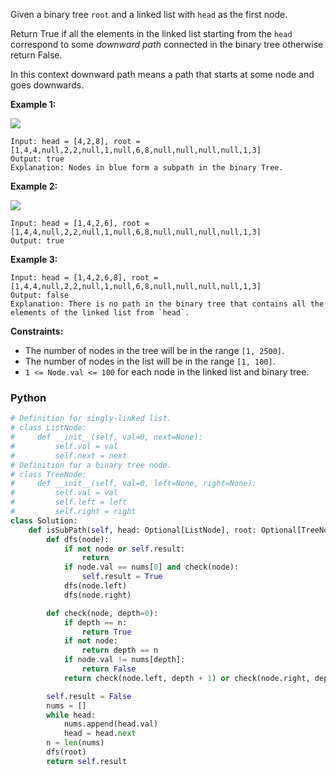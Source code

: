 Given a binary tree  `root`  and a linked list with `head` as the first node.

Return True if all the elements in the linked list starting from the  `head`  correspond to some  _downward path_
connected in the binary tree otherwise return False.

In this context downward path means a path that starts at some node and goes downwards.

**Example 1:**

**![](https://assets.leetcode.com/uploads/2020/02/12/sample_1_1720.png)**

```
Input: head = [4,2,8], root = [1,4,4,null,2,2,null,1,null,6,8,null,null,null,null,1,3]
Output: true
Explanation: Nodes in blue form a subpath in the binary Tree.  
```

**Example 2:**

**![](https://assets.leetcode.com/uploads/2020/02/12/sample_2_1720.png)**

```
Input: head = [1,4,2,6], root = [1,4,4,null,2,2,null,1,null,6,8,null,null,null,null,1,3]
Output: true
```

**Example 3:**

```
Input: head = [1,4,2,6,8], root = [1,4,4,null,2,2,null,1,null,6,8,null,null,null,null,1,3]
Output: false
Explanation: There is no path in the binary tree that contains all the elements of the linked list from `head`.
```

**Constraints:**

- The number of nodes in the tree will be in the range  `[1, 2500]`.
- The number of nodes in the list will be in the range  `[1, 100]`.
- `1 <= Node.val <= 100` for each node in the linked list and binary tree.

### Python

```py
# Definition for singly-linked list.
# class ListNode:
#     def __init__(self, val=0, next=None):
#         self.val = val
#         self.next = next
# Definition for a binary tree node.
# class TreeNode:
#     def __init__(self, val=0, left=None, right=None):
#         self.val = val
#         self.left = left
#         self.right = right
class Solution:
    def isSubPath(self, head: Optional[ListNode], root: Optional[TreeNode]) -> bool:
        def dfs(node):
            if not node or self.result:
                return
            if node.val == nums[0] and check(node):
                self.result = True
            dfs(node.left)
            dfs(node.right)

        def check(node, depth=0):
            if depth == n:
                return True
            if not node:
                return depth == n
            if node.val != nums[depth]:
                return False
            return check(node.left, depth + 1) or check(node.right, depth + 1)

        self.result = False
        nums = []
        while head:
            nums.append(head.val)
            head = head.next
        n = len(nums)
        dfs(root)
        return self.result
```